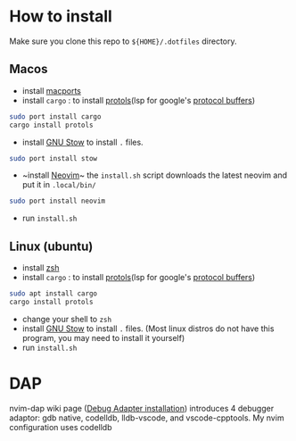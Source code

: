# How to install

Make sure you clone this repo to `${HOME}/.dotfiles` directory.

## Macos
* install [macports](https://www.macports.org/)
* install `cargo` : to install [protols](https://github.com/coder3101/protols)(lsp for google's [protocol buffers](https://protobuf.dev/))
```bash
sudo port install cargo
cargo install protols
```
* install [GNU Stow](https://www.gnu.org/software/stow/) to install `.` files.
```bash
sudo port install stow
```
* ~install [Neovim](https://neovim.io/)~ the `install.sh` script downloads the latest neovim and put it in `.local/bin/`
```bash
sudo port install neovim
```
* run `install.sh`

## Linux (ubuntu)
* install [zsh](https://www.zsh.org/)
* install `cargo` : to install [protols](https://github.com/coder3101/protols)(lsp for google's [protocol buffers](https://protobuf.dev/))
```bash
sudo apt install cargo
cargo install protols
```
* change your shell to `zsh`
* install [GNU Stow](https://www.gnu.org/software/stow/) to install `.` files.
(Most linux distros do not have this program, you may need to install it yourself)
* run `install.sh`

# DAP
nvim-dap wiki page ([Debug Adapter installation](https://github.com/mfussenegger/nvim-dap/wiki/Debug-Adapter-installation)) introduces 4 debugger adaptor: gdb native, codelldb, lldb-vscode, and vscode-cpptools.
My nvim configuration uses codelldb
